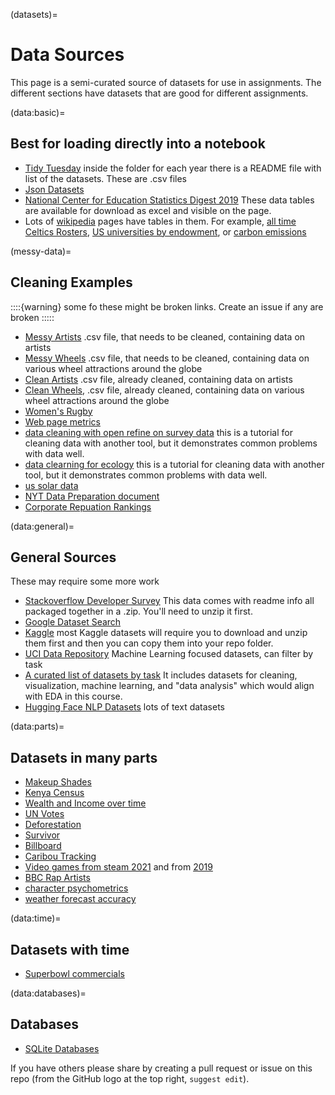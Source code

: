 (datasets)=
# Data Sources

This page is a semi-curated source of datasets for use in assignments.  The different sections have datasets that are good for different assignments.


(data:basic)=
## Best for loading directly into a notebook
- [Tidy Tuesday](https://github.com/rfordatascience/tidytuesday/tree/main/data) inside the folder for each year there is a README file with list of the datasets. These are .csv files
- [Json Datasets](https://github.com/jdorfman/awesome-json-datasets)
- [National Center for Education Statistics Digest 2019](https://nces.ed.gov/programs/digest/d19/tables_3.asp) These data tables are available for download as excel and visible on the page.
- Lots of [wikipedia](wikipedia.org/) pages have tables in them. For example, [all time Celtics Rosters](https://en.wikipedia.org/wiki/Boston_Celtics_all-time_roster), [US universities by endowment](https://en.wikipedia.org/wiki/List_of_colleges_and_universities_in_the_United_States_by_endowment), or [carbon emissions](https://en.wikipedia.org/wiki/List_of_locations_and_entities_by_greenhouse_gas_emissions)


(messy-data)=
## Cleaning Examples

::::{warning}
some fo these might be broken links. Create an issue if any are broken
:::::

- [Messy Artists](https://raw.githubusercontent.com/rhodyprog4ds/rhodyds/main/data/messy_artist.csv) .csv file, that needs to be cleaned, containing data on artists
- [Messy Wheels](https://raw.githubusercontent.com/rhodyprog4ds/rhodyds/main/data/messy_wheels.csv) .csv file, that needs to be cleaned, containing data on various wheel attractions around the globe
- [Clean Artists](https://raw.githubusercontent.com/rhodyprog4ds/rhodyds/main/data/clean_artist.csv) .csv file, already cleaned, containing data on artists
- [Clean Wheels](https://raw.githubusercontent.com/rhodyprog4ds/rhodyds/main/data/clean_wheels.csv), .csv file, already cleaned, containing data on various wheel attractions around the globe
- [Women's Rugby](https://github.com/rfordatascience/tidytuesday/blob/master/data/2022/2022-05-24/readme.md)
- [Web page metrics](https://github.com/rfordatascience/tidytuesday/tree/master/data/2022/2022-11-15)
- [data cleaning with open refine on survey data](https://datacarpentry.org/openrefine-socialsci/) this is a tutorial for cleaning data with another tool, but it demonstrates common problems with data well. 
- [data clearning for ecology](https://datacarpentry.org/OpenRefine-ecology-lesson/) this is a tutorial for cleaning data with another tool, but it demonstrates common problems with data well. 
- [us solar data](https://github.com/rfordatascience/tidytuesday/blob/master/data/2022/2022-05-03/readme.md)
- [NYT Data Preparation document](https://data.post45.org/wp-content/uploads/2022/01/NYT-Data-Description.pdf)
- [Corporate Repuation Rankings](https://github.com/rfordatascience/tidytuesday/tree/master/data/2022/2022-05-31)

(data:general)=
## General Sources

These may require some more work

- [Stackoverflow Developer Survey](https://insights.stackoverflow.com/survey) This data comes with readme info all packaged together in a .zip. You'll need to unzip it first.
- [Google Dataset Search](https://datasetsearch.research.google.com/)
- [Kaggle](https://www.kaggle.com/datasets) most Kaggle datasets will require you to download and unzip them first and then you can copy them into your repo folder.
- [UCI Data Repository](https://archive.ics.uci.edu/ml/index.php) Machine Learning focused datasets, can filter by task
- [A curated list of datasets by task](https://www.springboard.com/blog/data-science/15-fun-datasets-to-analyze/) It includes datasets for cleaning, visualization, machine learning, and "data analysis" which would align with EDA in this course.
- [Hugging Face NLP Datasets](https://huggingface.co/datasets) lots of text datasets

(data:parts)=
## Datasets in many parts
- [Makeup Shades](https://github.com/rfordatascience/tidytuesday/tree/master/data/2021/2021-03-30)
- [Kenya Census](https://github.com/rfordatascience/tidytuesday/tree/master/data/2021/2021-01-19)
- [Wealth and Income over time](https://github.com/rfordatascience/tidytuesday/tree/master/data/2021/2021-02-09)
- [UN Votes](https://github.com/rfordatascience/tidytuesday/tree/master/data/2021/2021-03-23)
- [Deforestation](https://github.com/rfordatascience/tidytuesday/tree/master/data/2021/2021-04-06)
- [Survivor](https://github.com/rfordatascience/tidytuesday/tree/master/data/2021/2021-06-01)
- [Billboard](https://github.com/rfordatascience/tidytuesday/tree/master/data/2021/2021-09-14)
- [Caribou Tracking](https://github.com/rfordatascience/tidytuesday/tree/master/data/2020/2020-06-23)
- [Video games from steam 2021](https://github.com/rfordatascience/tidytuesday/blob/master/data/2021/2021-03-16/readme.md) and from [2019](https://github.com/rfordatascience/tidytuesday/tree/master/data/2019/2019-07-30)
- [BBC Rap Artists](https://github.com/rfordatascience/tidytuesday/tree/master/data/2020/2020-04-14)
- [character psychometrics](https://github.com/rfordatascience/tidytuesday/tree/master/data/2022/2022-08-16)
- [weather forecast accuracy](https://github.com/rfordatascience/tidytuesday/tree/master/data/2022/2022-12-20)

(data:time)=
## Datasets with time
- [Superbowl commercials](https://github.com/rfordatascience/tidytuesday/tree/master/data/2021/2021-03-02)

(data:databases)=
## Databases

- [SQLite Databases](http://2016.padjo.org/tutorials/sqlite-data-starterpacks/)

If you have others please share by creating a pull request or issue on this repo (from the GitHub logo at the top right, `suggest edit`).
